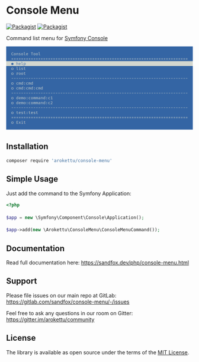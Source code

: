 # Console Menu

[![Packagist](https://img.shields.io/packagist/v/arokettu/console-menu.svg?style=flat-square)](https://packagist.org/packages/arokettu/console-menu)
[![Packagist](https://img.shields.io/packagist/l/arokettu/console-menu.svg?style=flat-square)](https://opensource.org/licenses/MIT)

Command list menu for [Symfony Console]

![Screenshot](/docs/images/menu.png)

## Installation

```bash
composer require 'arokettu/console-menu'
```

## Simple Usage

Just add the command to the Symfony Application:

```php
<?php

$app = new \Symfony\Component\Console\Application();

$app->add(new \Arokettu\ConsoleMenu\ConsoleMenuCommand());
```

## Documentation

Read full documentation here: <https://sandfox.dev/php/console-menu.html>

## Support

Please file issues on our main repo at GitLab: <https://gitlab.com/sandfox/console-menu/-/issues>

Feel free to ask any questions in our room on Gitter: <https://gitter.im/arokettu/community>

## License

The library is available as open source under the terms of the [MIT License].

[Symfony Console]:  https://symfony.com/doc/current/components/console.html
[MIT License]:      https://opensource.org/licenses/MIT

